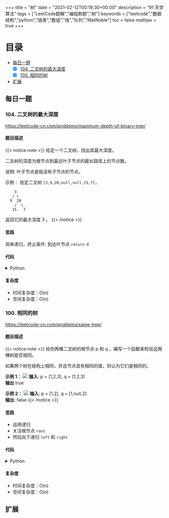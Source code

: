 +++
title = "树"
date = "2021-02-12T00:19:30+00:00"
description = "91 天学算法"
tags = ["LeetCode题解","编程刷题","树"]
keywords = ["leetcode","数据结构","python","链表","数组","栈","队列","MatNoble"]
toc = false
mathjax = true
+++

# 目录
- [每日一题](./#每日一题)
  - [x] [104. 二叉树的最大深度](./#104-二叉树的最大深度)
  - [x] [100. 相同的树](./#100-相同的树)
- [扩展](./#扩展)

## 每日一题

### 104. 二叉树的最大深度
https://leetcode-cn.com/problems/maximum-depth-of-binary-tree/
#### 题目描述
{{< notice note >}}
给定一个二叉树，找出其最大深度。

二叉树的深度为根节点到最远叶子节点的最长路径上的节点数。

说明: 叶子节点是指没有子节点的节点。

示例：
给定二叉树 `[3,9,20,null,null,15,7]`，
```
    3
   / \
  9  20
    /  \
   15   7
```
返回它的最大深度 3 。
{{< /notice >}}
#### 思路
简单递归，终止条件: 到达叶节点 `return 0`

#### 代码
<details>
 <summary> Python </summary>

```python
# Definition for a binary tree node.
# class TreeNode:
#     def __init__(self, val=0, left=None, right=None):
#         self.val = val
#         self.left = left
#         self.right = right
class Solution:
    def maxDepth(self, root: TreeNode) -> int:
        if not root: return 0
        left = self.maxDepth(root.left)
        right = self.maxDepth(root.right)
        res = max(left, right) + 1
        return res
```
</details>

#### 复杂度
- 时间复杂度：$O(n)$
- 空间复杂度：$O(n)$

### 100. 相同的树
https://leetcode-cn.com/problems/same-tree/
#### 题目描述
{{< notice note >}}
给你两棵二叉树的根节点 p 和 q ，编写一个函数来检验这两棵树是否相同。

如果两个树在结构上相同，并且节点具有相同的值，则认为它们是相同的。

**示例 1：** 
<img src="https://cdn.jsdelivr.net/gh/MatNoble/Images/20210213165916.png"/>
**输入**: p = [1,2,3], q = [1,2,3]  
**输出** true

**示例 2：**
<img src="https://cdn.jsdelivr.net/gh/MatNoble/Images/20210213165948.png"/>
**输入**: p = [1,2], q = [1,null,2]  
**输出**: false
{{< /notice >}}

#### 思路
- 运用递归
- 关注根节点 `root`
- 然后向下递归 `left` 和 `right`

#### 代码
<details>
 <summary> Python </summary>

```python
# Definition for a binary tree node.
# class TreeNode:
#     def __init__(self, val=0, left=None, right=None):
#         self.val = val
#         self.left = left
#         self.right = right
class Solution:
    def isSameTree(self, p: TreeNode, q: TreeNode) -> bool:
        if not (p or q): 
            return True
        elif not (p and q): 
            return False
        if p.val != q.val:
            return False
        return self.isSameTree(p.left, q.left) and self.isSameTree(p.right, q.right)
```
</details>

#### 复杂度
- 时间复杂度：$O(n)$
- 空间复杂度：$O(n)$

## 扩展
<!--
#### 题目描述
{{< notice note >}}

{{< /notice >}}
#### 思路
#### 代码
<details>
 <summary> Python </summary>

```python

```
</details>

#### 复杂度
- 时间复杂度：
- 空间复杂度：
-->